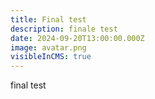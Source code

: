 ```yaml
---
title: Final test
description: finale test
date: 2024-09-20T13:00:00.000Z
image: avatar.png
visibleInCMS: true
---
```

final test

